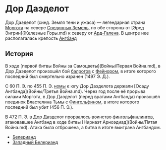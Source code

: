 # Дор Даэделот

Дор Даэделот (синд. Земля тени и ужаса) — легендарная страна
[Моргота](Личности/Моргот.md) на севере
[Срединных Земель](Срединные%20Земли.md), по обе стороны от
[Эред Энгрин](Железные Горы.md) к северу от [Ард-Галена](Ард-Гален.md). В
центре нее располагалась крепость [Ангбанд](Ангбанд.md)

## История

В ходе [первой битвы Войны за Самоцветы](Войны/Первая Война.md), в Дор
Даэделот произошёл бой [балрогов](Народы/балроги.md) с
[Фейнором](Личности/Фейнор.md), в итоге которого последний был смертельно
изранен (1497 Э. Д.).

С 60 П. Э. по 455 П. Э. [номы](Народы/номы.md) к югу Дор Даэделота держали
[Осаду Ангбанда](Войны/Третья Война.md). Через год после её прорыва силами
Моргота, в Дор Даэделот (перед вратами Ангбанда) произошёл поединок Властелина
Тьмы с [Фингольфином](Личности/Фингольфин.md), в итоге которого последний был
убит (456 П. Э.).

В 472 П. Э. в Дор Даэделот прорвалось воинство
[фингольфинлингов](Народы/фингольфинлинги.md), атаковавшее Ангбанд в ходе битвы
[Нирнаэт Арноэдиад](Войны/Пятая Война.md). Атака была отброшена, а битва в
итоге выиграна Ангбандом.


*   [Белерианд](index.md)
*   [Западный Белерианд](Западный%20Белерианд.md)

